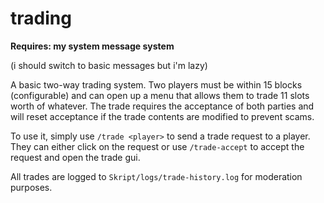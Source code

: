 # trading

**Requires: my system message system**

(i should switch to basic messages but i'm lazy)

A basic two-way trading system. Two players must be within 15 blocks (configurable) and can open up a menu that allows them to trade 11 slots worth of whatever. 
The trade requires the acceptance of both parties and will reset acceptance if the trade contents are modified to prevent scams.

To use it, simply use ``/trade <player>`` to send a trade request to a player. They can either click on the request or use ``/trade-accept`` to accept the request and open the trade gui.

All trades are logged to ``Skript/logs/trade-history.log`` for moderation purposes.
